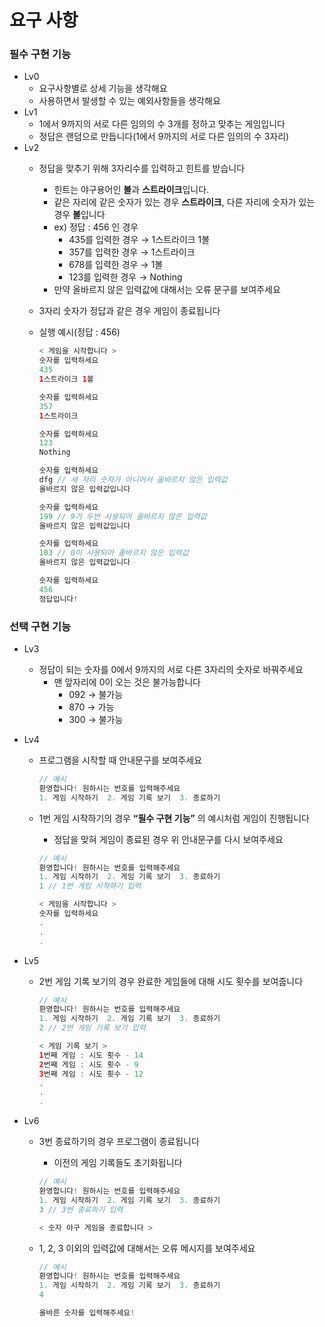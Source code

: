
# **요구 사항**
### 필수 구현 기능

- Lv0
    - 요구사항별로 상세 기능을 생각해요
    - 사용하면서 발생할 수 있는 예외사항들을 생각해요
- Lv1
    - 1에서 9까지의 서로 다른 임의의 수 3개를 정하고 맞추는 게임입니다
    - 정답은 랜덤으로 만듭니다(1에서 9까지의 서로 다른 임의의 수 3자리)
- Lv2
    - 정답을 맞추기 위해 3자리수를 입력하고 힌트를 받습니다
        - 힌트는 야구용어인 **볼**과 **스트라이크**입니다.
        - 같은 자리에 같은 숫자가 있는 경우 **스트라이크**, 다른 자리에 숫자가 있는 경우 **볼**입니다
        - ex) 정답 : 456 인 경우
            - 435를 입력한 경우 → 1스트라이크 1볼
            - 357를 입력한 경우 → 1스트라이크
            - 678를 입력한 경우 → 1볼
            - 123를 입력한 경우 → Nothing
        - 만약 올바르지 않은 입력값에 대해서는 오류 문구를 보여주세요
    - 3자리 숫자가 정답과 같은 경우 게임이 종료됩니다
    - 실행 예시(정답 : 456)
        
        ```swift
        < 게임을 시작합니다 >
        숫자를 입력하세요
        435
        1스트라이크 1볼
        
        숫자를 입력하세요
        357
        1스트라이크
        
        숫자를 입력하세요
        123
        Nothing
        
        숫자를 입력하세요
        dfg // 세 자리 숫자가 아니어서 올바르지 않은 입력값
        올바르지 않은 입력값입니다
        
        숫자를 입력하세요
        199 // 9가 두번 사용되어 올바르지 않은 입력값
        올바르지 않은 입력값입니다
        
        숫자를 입력하세요
        103 // 0이 사용되어 올바르지 않은 입력값
        올바르지 않은 입력값입니다
        
        숫자를 입력하세요
        456
        정답입니다!
        ```
        
    

### 선택 구현 기능

- Lv3
    - 정답이 되는 숫자를 0에서 9까지의 서로 다른 3자리의 숫자로 바꿔주세요
        - 맨 앞자리에 0이 오는 것은 불가능합니다
            - 092 → 불가능
            - 870 → 가능
            - 300 → 불가능
- Lv4
    - 프로그램을 시작할 때 안내문구를 보여주세요
        
        ```swift
        // 예시
        환영합니다! 원하시는 번호를 입력해주세요
        1. 게임 시작하기  2. 게임 기록 보기  3. 종료하기
        ```
        
    - 1번 게임 시작하기의 경우 **“필수 구현 기능”** 의 예시처럼 게임이 진행됩니다
        - 정답을 맞혀 게임이 종료된 경우 위 안내문구를 다시 보여주세요
        
        ```swift
        // 예시
        환영합니다! 원하시는 번호를 입력해주세요
        1. 게임 시작하기  2. 게임 기록 보기  3. 종료하기
        1 // 1번 게임 시작하기 입력
        
        < 게임을 시작합니다 >
        숫자를 입력하세요
        .
        .
        .
        ```
        
- Lv5
    - 2번 게임 기록 보기의 경우 완료한 게임들에 대해 시도 횟수를 보여줍니다
        
        ```swift
        // 예시
        환영합니다! 원하시는 번호를 입력해주세요
        1. 게임 시작하기  2. 게임 기록 보기  3. 종료하기
        2 // 2번 게임 기록 보기 입력
        
        < 게임 기록 보기 >
        1번째 게임 : 시도 횟수 - 14
        2번째 게임 : 시도 횟수 - 9
        3번째 게임 : 시도 횟수 - 12
        .
        .
        .
        ```
        
- Lv6
    - 3번 종료하기의 경우 프로그램이 종료됩니다
        - 이전의 게임 기록들도 초기화됩니다
        
        ```swift
        // 예시
        환영합니다! 원하시는 번호를 입력해주세요
        1. 게임 시작하기  2. 게임 기록 보기  3. 종료하기
        3 // 3번 종료하기 입력
        
        < 숫자 야구 게임을 종료합니다 >
        ```
        
    - 1, 2, 3 이외의 입력값에 대해서는 오류 메시지를 보여주세요
        
        ```swift
        // 예시
        환영합니다! 원하시는 번호를 입력해주세요
        1. 게임 시작하기  2. 게임 기록 보기  3. 종료하기
        4
        
        올바른 숫자를 입력해주세요!
        ```
        

###
